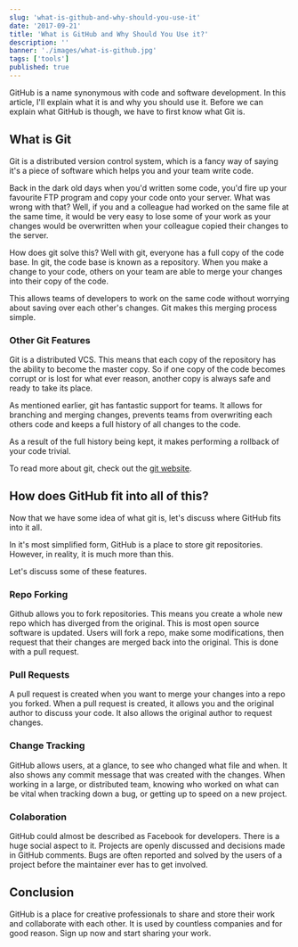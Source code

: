 ```yaml
---
slug: 'what-is-github-and-why-should-you-use-it'
date: '2017-09-21'
title: 'What is GitHub and Why Should You Use it?'
description: ''
banner: './images/what-is-github.jpg'
tags: ['tools']
published: true
---
```


GitHub is a name synonymous with code and software development. In this article, I'll explain what it is and why you should use it. Before we can explain what GitHub is though, we have to first know what Git is.

## What is Git

Git is a distributed version control system, which is a fancy way of saying it's a piece of software which helps you and your team write code.

Back in the dark old days when you'd written some code, you'd fire up your favourite FTP program and copy your code onto your server. What was wrong with that? Well, if you and a colleague had worked on the same file at the same time, it would be very easy to lose some of your work as your changes would be overwritten when your colleague copied their changes to the server.

How does git solve this? Well with git, everyone has a full copy of the code base. In git, the code base is known as a repository. When you make a change to your code, others on your team are able to merge your changes into their copy of the code.

This allows teams of developers to work on the same code without worrying about saving over each other's changes. Git makes this merging process simple.

### Other Git Features

Git is a distributed VCS. This means that each copy of the repository has the ability to become the master copy. So if one copy of the code becomes corrupt or is lost for what ever reason, another copy is always safe and ready to take its place.

As mentioned earlier, git has fantastic support for teams. It allows for branching and merging changes, prevents teams from overwriting each others code and keeps a full history of all changes to the code.

As a result of the full history being kept, it makes performing a rollback of your code trivial.

To read more about git, check out the [git website](https://git-scm.com/).

## How does GitHub fit into all of this?

Now that we have some idea of what git is, let's discuss where GitHub fits into it all.

In it's most simplified form, GitHub is a place to store git repositories. However, in reality, it is much more than this.

Let's discuss some of these features.

### Repo Forking

Github allows you to fork repositories. This means you create a whole new repo which has diverged from the original. This is most open source software is updated. Users will fork a repo, make some modifications, then request that their changes are merged back into the original. This is done with a pull request.

### Pull Requests

A pull request is created when you want to merge your changes into a repo you forked. When a pull request is created, it allows you and the original author to discuss your code. It also allows the original author to request changes.

### Change Tracking

GitHub allows users, at a glance, to see who changed what file and when. It also shows any commit message that was created with the changes. When working in a large, or distributed team, knowing who worked on what can be vital when tracking down a bug, or getting up to speed on a new project.

### Colaboration

GitHub could almost be described as Facebook for developers. There is a huge social aspect to it. Projects are openly discussed and decisions made in GitHub comments. Bugs are often reported and solved by the users of a project before the maintainer ever has to get involved.

## Conclusion

GitHub is a place for creative professionals to share and store their work and collaborate with each other. It is used by countless companies and for good reason. Sign up now and start sharing your work.
